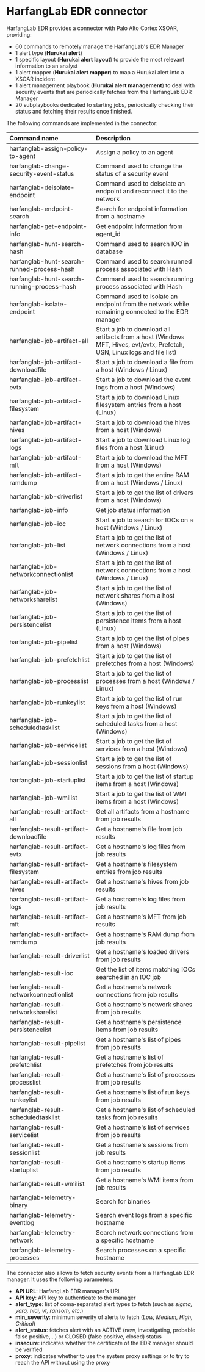 # HarfangLab EDR connector

HarfangLab EDR provides a connector with Palo Alto Cortex XSOAR, providing: 
  * 60 commands to remotely manage the HarfangLab's EDR Manager
  * 1 alert type (**Hurukai alert**)
  * 1 specific layout (**Hurukai alert layout**) to provide the most relevant information to an analyst
  * 1 alert mapper (**Hurukai alert mapper**) to map a Hurukai alert into a XSOAR incident 
  * 1 alert management playbook (**Hurukai alert management**) to deal with security events that are periodically fetches from the HarfangLab EDR Manager
  * 20 subplaybooks dedicated to starting jobs, periodically checking their status and fetching their results once finished.

The following commands are implemented in the connector:

| Command name					| Description										|
|:----------------------------------------------|:--------------------------------------------------------------------------------------|
|harfanglab-assign-policy-to-agent|Assign a policy to an agent|
|harfanglab-change-security-event-status|Command used to change the status of a security event|
|harfanglab-deisolate-endpoint|Command used to deisolate an endpoint and reconnect it to the network|
|harfanglab-endpoint-search|Search for endpoint information from a hostname|
|harfanglab-get-endpoint-info|Get endpoint information from agent\_id|
|harfanglab-hunt-search-hash|Command used to search IOC in database|
|harfanglab-hunt-search-runned-process-hash|Command used to search runned process associated with Hash|
|harfanglab-hunt-search-running-process-hash|Command used to search running process associated with Hash|
|harfanglab-isolate-endpoint|Command used to isolate an endpoint from the network while remaining connected to the EDR manager|
|harfanglab-job-artifact-all|Start a job to download all artifacts from a host (Windows MFT, Hives, evt/evtx, Prefetch, USN, Linux logs and file list)|
|harfanglab-job-artifact-downloadfile|Start a job to download a file from a host (Windows / Linux)|
|harfanglab-job-artifact-evtx|Start a job to download the event logs from a host (Windows)|
|harfanglab-job-artifact-filesystem|Start a job to download Linux filesystem entries from a host (Linux)|
|harfanglab-job-artifact-hives|Start a job to download the hives from a host (Windows)|
|harfanglab-job-artifact-logs|Start a job to download Linux log files from a host (Linux)|
|harfanglab-job-artifact-mft|Start a job to download the MFT from a host (Windows)|
|harfanglab-job-artifact-ramdump|Start a job to get the entine RAM from a host (Windows / Linux)|
|harfanglab-job-driverlist|Start a job to get the list of drivers from a host (Windows)|
|harfanglab-job-info|Get job status information|
|harfanglab-job-ioc|Start a job to search for IOCs on a host (Windows / Linux)|
|harfanglab-job-list|Start a job to get the list of network connections from a host (Windows / Linux)|
|harfanglab-job-networkconnectionlist|Start a job to get the list of network connections from a host (Windows / Linux)|
|harfanglab-job-networksharelist|Start a job to get the list of network shares from a host (Windows)|
|harfanglab-job-persistencelist|Start a job to get the list of persistence items from a host (Linux)|
|harfanglab-job-pipelist|Start a job to get the list of pipes from a host (Windows)|
|harfanglab-job-prefetchlist|Start a job to get the list of prefetches from a host (Windows)|
|harfanglab-job-processlist|Start a job to get the list of processes from a host (Windows / Linux)|
|harfanglab-job-runkeylist|Start a job to get the list of run keys from a host (Windows)|
|harfanglab-job-scheduledtasklist|Start a job to get the list of scheduled tasks from a host (Windows)|
|harfanglab-job-servicelist|Start a job to get the list of services from a host (Windows)|
|harfanglab-job-sessionlist|Start a job to get the list of sessions from a host (Windows)|
|harfanglab-job-startuplist|Start a job to get the list of startup items from a host (Windows)|
|harfanglab-job-wmilist|Start a job to get the list of WMI items from a host (Windows)|
|harfanglab-result-artifact-all|Get all artifacts from a hostname from job results|
|harfanglab-result-artifact-downloadfile|Get a hostname's file from job results|
|harfanglab-result-artifact-evtx|Get a hostname's log files from job results|
|harfanglab-result-artifact-filesystem|Get a hostname's filesystem entries from job results|
|harfanglab-result-artifact-hives|Get a hostname's hives from job results|
|harfanglab-result-artifact-logs|Get a hostname's log files from job results|
|harfanglab-result-artifact-mft|Get a hostname's MFT from job results|
|harfanglab-result-artifact-ramdump|Get a hostname's RAM dump from job results|
|harfanglab-result-driverlist|Get a hostname's loaded drivers from job results|
|harfanglab-result-ioc|Get the list of items matching IOCs searched in an IOC job|
|harfanglab-result-networkconnectionlist|Get a hostname's network connections from job results|
|harfanglab-result-networksharelist|Get a hostname's network shares from job results|
|harfanglab-result-persistencelist|Get a hostname's persistence items from job results|
|harfanglab-result-pipelist|Get a hostname's list of pipes from job results|
|harfanglab-result-prefetchlist|Get a hostname's list of prefetches from job results|
|harfanglab-result-processlist|Get a hostname's list of processes from job results|
|harfanglab-result-runkeylist|Get a hostname's list of run keys from job results|
|harfanglab-result-scheduledtasklist|Get a hostname's list of scheduled tasks from job results|
|harfanglab-result-servicelist|Get a hostname's list of services from job results|
|harfanglab-result-sessionlist|Get a hostname's sessions from job results|
|harfanglab-result-startuplist|Get a hostname's startup items from job results|
|harfanglab-result-wmilist|Get a hostname's WMI items from job results|
|harfanglab-telemetry-binary|Search for binaries|
|harfanglab-telemetry-eventlog|Search event logs from a specific hostname|
|harfanglab-telemetry-network|Search network connections from a specific hostname|
|harfanglab-telemetry-processes|Search processes on a specific hostname|

The connector also allows to fetch security events from a HarfangLab EDR manager. It uses the following parameters:

  * **API URL**: HarfangLab EDR manager's URL
  * **API key**: API key to authenticate to the manager
  * **alert_type**: list of coma-separated alert types to fetch (such as _sigma, yara, hlai, vt, ransom, etc._)
  * **min_severity**: minimum severity of alerts to fetch (_Low, Medium, High, Critical_)
  * **alert_status**: fetches alert with an ACTIVE (new, investigating, probable false positive,...) or CLOSED (false positive, closed) status
  * **insecure**: indicates whether the certificate of the EDR manager should be verified
  * **proxy**: indicates whether to use the system proxy settings or to try to reach the API without using the proxy



